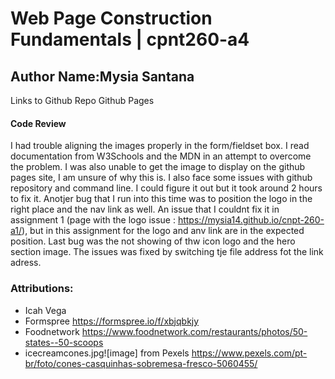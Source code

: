 # Web Page Construction Fundamentals |  cpnt260-a4

## Author Name:Mysia Santana

Links to
Github Repo
Github Pages

#### Code Review

I had trouble aligning the images properly in the form/fieldset box. I read documentation from W3Schools and the MDN in an attempt to overcome the problem. 
I was also unable to get the image to display on the github pages site, I am unsure of why this is.
I also face some issues with github repository and command line. I could figure it out but it took around 2 hours to fix it.
Anotjer bug that I run into this time was to position the logo in the right place and the nav link as well. An issue that I couldnt fix it in assignment 1 (page with the logo issue : https://mysia14.github.io/cnpt-260-a1/), but in this assignment for the logo and anv link are in the expected position.
Last bug was the not showing of thw icon logo and the hero section image. The issues was fixed by switching tje file address fot the link adress.

### Attributions:
* Icah Vega
* Formspree https://formspree.io/f/xbjqbkjy 
* Foodnetwork  https://www.foodnetwork.com/restaurants/photos/50-states--50-scoops 
* icecreamcones.jpg![image] from Pexels https://www.pexels.com/pt-br/foto/cones-casquinhas-sobremesa-fresco-5060455/  


